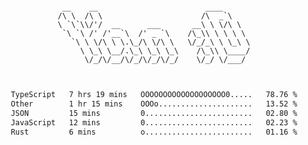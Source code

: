 <div align="center">
<pre><code>
 __    __                        ____      
/\ \  /\ \                      /\  _`\    
\ `\`\\/'/  __      ___       __\ \ \/\ \  
 `\ `\ /' /'__`\  /' _ `\    /\_\\ \ \ \ \ 
   `\ \ \/\ \ \.\_/\ \/\ \   \/_/_\ \ \_\ \
     \ \_\ \__/.\_\ \_\ \_\    /\_\\ \____/
      \/_/\/__/\/_/\/_/\/_/    \/_/ \/___/ 
                                           

</code></pre>

<!--START_SECTION:waka-->

```txt
TypeScript   7 hrs 19 mins   OOOOOOOOOOOOOOOOOOO0.....   78.76 %
Other        1 hr 15 mins    OOOo.....................   13.52 %
JSON         15 mins         0........................   02.80 %
JavaScript   12 mins         0........................   02.23 %
Rust         6 mins          o........................   01.16 %
```

<!--END_SECTION:waka-->
